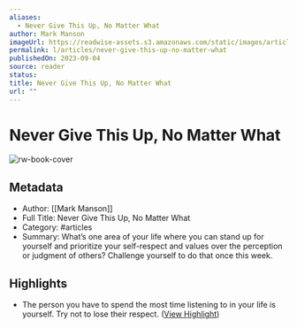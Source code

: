 ```yaml
---
aliases:
  - Never Give This Up, No Matter What
author: Mark Manson
imageUrl: https://readwise-assets.s3.amazonaws.com/static/images/article3.5c705a01b476.png
permalink: l/articles/never-give-this-up-no-matter-what
publishedOn: 2023-09-04
source: reader
status: 
title: Never Give This Up, No Matter What
url: ""
---
```

# Never Give This Up, No Matter What

![rw-book-cover](https://readwise-assets.s3.amazonaws.com/static/images/article3.5c705a01b476.png)

## Metadata

- Author: [[Mark Manson]]
- Full Title: Never Give This Up, No Matter What
- Category: #articles
- Summary: What’s one area of your life where you can stand up for yourself and prioritize your self-respect and values over the perception or judgment of others? Challenge yourself to do that once this week.

## Highlights

- The person you have to spend the most time listening to in your life is yourself. Try not to lose their respect. ([View Highlight](https://read.readwise.io/read/01h9gb9xscxb3z21rqpvyfzwep))
